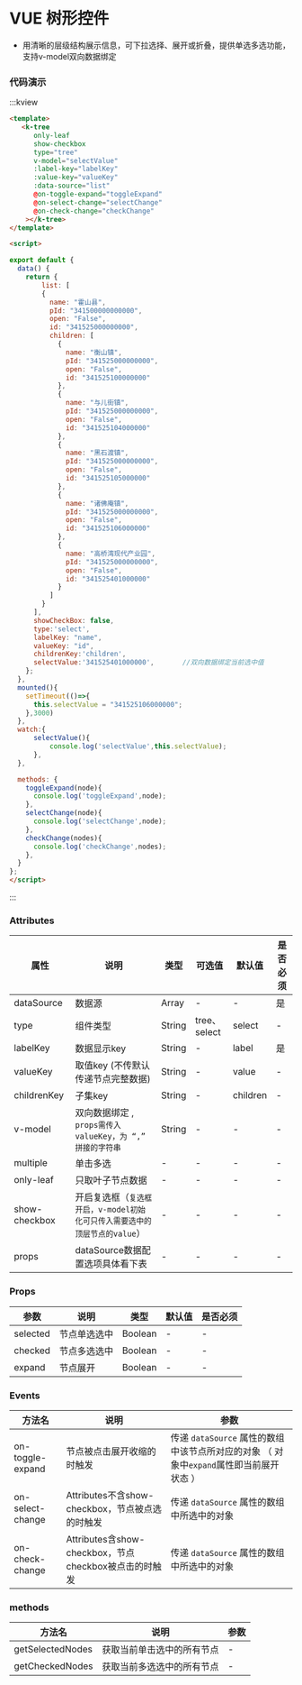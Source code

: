 # VUE 树形控件

- 用清晰的层级结构展示信息，可下拉选择、展开或折叠，提供单选多选功能，支持v-model双向数据绑定

### 代码演示

:::kview
```html
<template>
   <k-tree
      only-leaf
      show-checkbox
      type="tree"
      v-model="selectValue"
      :label-key="labelKey"
      :value-key="valueKey"
      :data-source="list"
      @on-toggle-expand="toggleExpand"
      @on-select-change="selectChange"
      @on-check-change="checkChange"
    ></k-tree>
</template>

<script>

export default {
  data() {
    return {
        list: [
        {
          name: "霍山县",
          pId: "341500000000000",
          open: "False",
          id: "341525000000000",
          children: [
            {
              name: "衡山镇",
              pId: "341525000000000",
              open: "False",
              id: "341525100000000"
            },
            {
              name: "与儿街镇",
              pId: "341525000000000",
              open: "False",
              id: "341525104000000"
            },
            {
              name: "黑石渡镇",
              pId: "341525000000000",
              open: "False",
              id: "341525105000000"
            },
            {
              name: "诸佛庵镇",
              pId: "341525000000000",
              open: "False",
              id: "341525106000000"
            },
            {
              name: "高桥湾现代产业园",
              pId: "341525000000000",
              open: "False",
              id: "341525401000000"
            }
          ]
        }
      ],
      showCheckBox: false,
      type:'select',
      labelKey: "name",
      valueKey: "id",
      childrenKey:'children',
      selectValue:'341525401000000',       //双向数据绑定当前选中值
    };
  },
  mounted(){
    setTimeout(()=>{
      this.selectValue = "341525106000000";
    },3000)
  },
  watch:{
      selectValue(){
          console.log('selectValue',this.selectValue);
      },
  },

  methods: {
    toggleExpand(node){
      console.log('toggleExpand',node);
    },
    selectChange(node){
      console.log('selectChange',node);
    },
    checkChange(nodes){
      console.log('checkChange',nodes);
    },
  }
};
</script>
```
:::


###  Attributes

|  属性  |  说明   |  类型|可选值|默认值|是否必须|
|-------|---------|---|---|---|---|
|dataSource|数据源| Array | - |-  |是
|type|组件类型|String|tree、select|select|-
|labelKey|数据显示key|String| -|label|是
|valueKey|取值key (不传默认传递节点完整数据)|String|-|value|-
|childrenKey|子集key|String|-|children|-
|v-model|双向数据绑定 , `props需传入valueKey，为 “,” 拼接的字符串`|String|-|-|-|
|multiple|单击多选|-|-|-|-
|only-leaf|只取叶子节点数据|-|-|-|-|
|show-checkbox|开启复选框（`复选框开启，v-model初始化可只传入需要选中的顶层节点的value`）|-|-|-|-|
|props|dataSource数据配置选项具体看下表|-|-|-|-|



###  Props


|  参数  |  说明   | 类型  | 默认值|  是否必须|
|-------|---------|------|--------|----------|
|selected|节点单选选中|Boolean|-|-
|checked|节点多选选中|Boolean|-|-
|expand|节点展开|Boolean|-|-



###  Events
| 方法名 | 说明 | 参数|
| ------ |----- | ---- |
|on-toggle-expand|节点被点击展开收缩的时触发|传递 `dataSource` 属性的数组中该节点所对应的对象 （ 对象中`expand`属性即当前展开状态 ）
|on-select-change|Attributes不含show-checkbox，节点被点选的时触发|传递 `dataSource` 属性的数组中所选中的对象 |
|on-check-change|Attributes含show-checkbox，节点checkbox被点击的时触发|传递 `dataSource` 属性的数组中所选中的对象 |


###  methods
| 方法名 | 说明 | 参数|
| ------ |----- | ---- |
|getSelectedNodes|获取当前单击选中的所有节点|-|
|getCheckedNodes|获取当前多选选中的所有节点|-|
